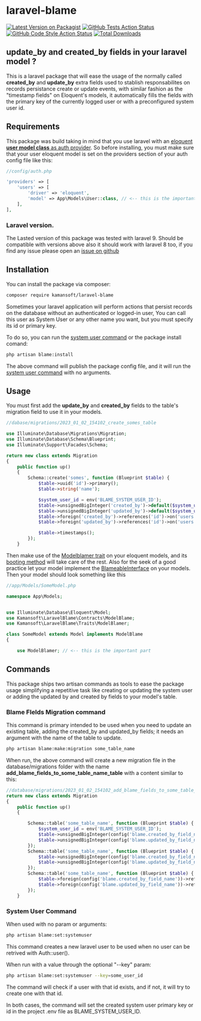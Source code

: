 # laravel-blame

[![Latest Version on Packagist](https://img.shields.io/packagist/v/kamansoft/laravel-blame.svg?style=flat-square)](https://packagist.org/packages/kamansoft/laravel-blame)
[![GitHub Tests Action Status](https://img.shields.io/github/actions/workflow/status/kamansoft/laravel-blame/run-tests.yml?branch=main&label=tests&style=flat-square)](https://github.com/kamansoft/laravel-blame/actions?query=workflow%3Arun-tests+branch%3Amain)
[![GitHub Code Style Action Status](https://img.shields.io/github/actions/workflow/status/kamansoft/laravel-blame/fix-php-code-style-issues.yml?branch=main&label=code%20style&style=flat-square)](https://github.com/kamansoft/laravel-blame/actions?query=workflow%3A"Fix+PHP+code+style+issues"+branch%3Amain)
[![Total Downloads](https://img.shields.io/packagist/dt/kamansoft/laravel-blame.svg?style=flat-square)](https://packagist.org/packages/kamansoft/laravel-blame)

## update_by and created_by fields in your laravel model ?

This is a laravel package that will ease the usage of the normally called **created_by** and **update_by** extra fields used to stablish responsabilites on records persistance create or update events,  with similar fashion as the "timestamp fields" on Eloquent's models, it automatically fills the fields with the primary key of the currently logged user or with a preconfigured system user id. 


## Requirements

This package was build taking in mind that you use laravel with an [eloquent **user model class** as auth provider](https://laravel.com/docs/9.x/authentication#introduction). So before installing, you must make sure that your user eloquent model is set on the providers section of your auth config file like this:

```php
//config/auth.php

'providers' => [
    'users' => [
        'driver' => 'eloquent',
        'model' => App\Models\User::class, // <-- this is the important part
    ],
],
```
### Laravel version.
The Lasted version of this package was tested with laravel 9. Should be compatible with versions above also it should work with laravel 8 too, if you find any issue please open an [issue on github](https://github.com/kamansoft/laravel-blame/issues)


## Installation



You can install the package via composer:

```bash
composer require kamansoft/laravel-blame
```

Sometimes your laravel application will perform actions that persist records on the database without an authenticated or logged-in user, You can call this user as System User or any other name you want, but you must specify its id or primary key.

To do so, you can run the [system user command](#system-user-command) or the package install comand:

```bash
php artisan blame:install
```
The above command will publish the package config file, and it will run the [system user command](#system-user-command) with no arguments. 


## Usage


You must first add the **update_by** and **created_by** fields to the table's migration field to use it in your models.  

```php
//dabase/migrations/2023_01_02_154102_create_somes_table

use Illuminate\Database\Migrations\Migration;
use Illuminate\Database\Schema\Blueprint;
use Illuminate\Support\Facades\Schema;

return new class extends Migration
{
    public function up()
    {
        Schema::create('somes', function (Blueprint $table) {
            $table->uuid('id')->primary();
            $table->string('name');

            $system_user_id = env('BLAME_SYSTEM_USER_ID');
            $table->unsignedBigInteger('created_by')->default($system_user_id);
            $table->unsignedBigInteger('updated_by')->default($system_user_id);
            $table->foreign('created_by')->references('id')->on('users');
            $table->foreign('updated_by')->references('id')->on('users');

            $table->timestamps();
        });
    }
```

Then make use of the [Modelblamer trait](https://github.com/kamansoft/laravel-blame/blob/c95967a0e15155562d1aa05a5fc6fb8e8d164ff8/src/Traits/ModelBlamer.php) on your eloquent models, and its [booting method](https://github.com/kamansoft/laravel-blame/blob/c95967a0e15155562d1aa05a5fc6fb8e8d164ff8/src/Traits/ModelBlamer.php#L11) will take care of the rest. Also for the seek of a good practice let your model implement the [BlameableInterface](https://github.com/kamansoft/laravel-blame/blob/main/src/Contracts/ModelBlame.php) on your models. Then your model should look something like this 

```php
//app/Models/SomeModel.php

namespace App\Models;


use Illuminate\Database\Eloquent\Model;
use Kamansoft\LaravelBlame\Contracts\ModelBlame;
use Kamansoft\LaravelBlame\Traits\ModelBlamer;

class SomeModel extends Model implements ModelBlame
{

    use ModelBlamer; // <-- this is the important part
```




## Commands 

This package ships two artisan commands as tools to ease the package usage simplifying a repetitive task like creating or updating the system user or adding the updated by and created by fields to your model's table. 

### Blame FIelds Migration command

This command is primary intended to be used when you need to update an existing table, adding the created_by and updated_by fields; it needs an argument with the name of the table to update.

```bash
php artisan blame:make:migration some_table_name
```
When run, the above command will create a new migration file in the database/migrations folder with the name **add_blame_fields_to_some_table_name_table** with a content similar to this:

```php
//database/migrations/2023_01_02_154102_add_blame_fields_to_some_table_name_table.php
return new class extends Migration
{
    public function up()
    {

        Schema::table('some_table_name', function (Blueprint $table) {
            $system_user_id = env('BLAME_SYSTEM_USER_ID');
            $table->unsignedBigInteger(config('blame.created_by_field_name'))->default($system_user_id);
            $table->unsignedBigInteger(config('blame.updated_by_field_name'))->default($system_user_id);
        });
        Schema::table('some_table_name', function (Blueprint $table) {
            $table->unsignedBigInteger(config('blame.created_by_field_name'))->default(null)->change();
            $table->unsignedBigInteger(config('blame.updated_by_field_name'))->default(null)->change();
        });
        Schema::table('some_table_name', function (Blueprint $table) {
            $table->foreign(config('blame.created_by_field_name'))->references('id')->on('users');
            $table->foreign(config('blame.updated_by_field_name'))->references('id')->on('users');
        });
    }
```


### System User Command

When used with no param or arguments:
```bash
php artisan blame:set:systemuser 
```
This command creates a new laravel user to be used when no user can be retrived with Auth::user(). 

When run with a value through the optional "--key" param:
```bash
php artisan blame:set:systemuser --key=some_user_id
```
The command will check if a user with that id exists, and if not, it will try to create one with that id.

In both cases, the command will set the created system user primary key or id in the project .env file as BLAME_SYSTEM_USER_ID.

